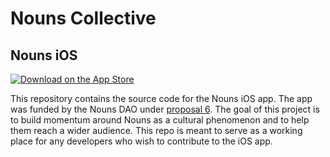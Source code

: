 # Nouns Collective

## Nouns iOS

[![Download on the App Store](https://uploads-ssl.webflow.com/62782599abd64001a8771772/62783300abd6407dce777fdd_app%20store%20badge.svg)](https://apps.apple.com/us/app/nouns-explore-create-play/id1592583925)

This repository contains the source code for the Nouns iOS app. The app was funded by the Nouns DAO under [proposal 6](https://nouns.wtf/vote/6). The goal of this project is to build momentum around Nouns as a cultural phenomenon and to help them reach a wider audience. This repo is meant to serve as a working place for any developers who wish to contribute to the iOS app.
